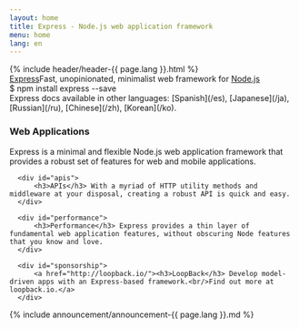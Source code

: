 ```yaml
---
layout: home
title: Express - Node.js web application framework
menu: home
lang: en
---
```


<section id="home-content">
    {% include header/header-{{ page.lang }}.html %}
    <div id="overlay"></div>
    <section id="description"><a href="/" class="express">Express</a><span class="description">Fast, unopinionated, minimalist web framework for <a href='http://nodejs.org'>Node.js</a></span>
    </section>
    <div id="install-command">$ npm install express --save</div>
</section>

<section id="doc-langs" markdown="1">
  Express docs available in other languages: [Spanish](/es), [Japanese](/ja), [Russian](/ru), [Chinese](/zh), [Korean](/ko).
</section>

<section id="intro">

  <div id="boxes" class="clearfix">
      <div id="web-applications">
          <h3>Web Applications</h3> Express is a minimal and flexible Node.js web application framework that provides a robust set of features for web and mobile applications.
      </div>

      <div id="apis">
          <h3>APIs</h3> With a myriad of HTTP utility methods and middleware at your disposal, creating a robust API is quick and easy.
      </div>

      <div id="performance">
          <h3>Performance</h3> Express provides a thin layer of fundamental web application features, without obscuring Node features that you know and love.
      </div>

      <div id="sponsorship">
          <a href="http://loopback.io/"><h3>LoopBack</h3> Develop model-driven apps with an Express-based framework.<br/>Find out more at loopback.io.</a>
      </div>
  </div>

</section>

<section id="announcements">
  {% include announcement/announcement-{{ page.lang }}.md %}
</section>
